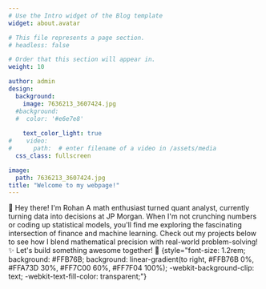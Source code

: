 ```yaml
---
# Use the Intro widget of the Blog template
widget: about.avatar

# This file represents a page section.
# headless: false

# Order that this section will appear in.
weight: 10

author: admin
design:
  background:
    image: 7636213_3607424.jpg
  #background:
  #  color: '#e6e7e8'
    
    text_color_light: true
#    video:
#      path:  # enter filename of a video in /assets/media
  css_class: fullscreen

image: 
  path: 7636213_3607424.jpg
title: "Welcome to my webpage!"
---
```



👋 Hey there! I'm Rohan
A math enthusiast turned quant analyst, currently turning data into decisions at JP Morgan. When I'm not crunching numbers or coding up statistical models, you'll find me exploring the fascinating intersection of finance and machine learning. Check out my projects below to see how I blend mathematical precision with real-world problem-solving! ✨
Let's build something awesome together! 🚀
{style="font-size: 1.2rem; background: #FFB76B; background: linear-gradient(to right, #FFB76B 0%, #FFA73D 30%, #FF7C00 60%, #FF7F04 100%); -webkit-background-clip: text; -webkit-text-fill-color: transparent;"}


